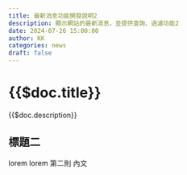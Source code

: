 ```yaml
---
title: 最新消息功能開發說明2
description: 顯示網站的最新消息，並提供查詢、過濾功能2
date: 2024-07-26 15:00:00
author: KK
categories: news
draft: false
---
```


# {{$doc.title}}
{{$doc.description}}
<!--more-->

## 標題二

lorem lorem 第二則 內文
